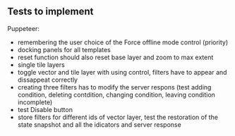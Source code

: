## Tests to implement

Puppeteer:

- remembering the user choice of the Force offline mode control (priority)
- docking panels for all templates
- reset function should also reset base layer and zoom to max extent
- single tile layers
- toggle vector and tile layer with using control, filters have to appear and dissappeat correctly
- creating three filters has to modify the server respons (test adding condition, deleting contdition, changing condition, leaving condition incomplete)
- test Disable button
- store filters for different ids of vector layer, test the restoration of the state snapshot and all the idicators and server response
